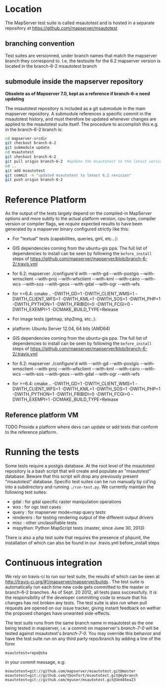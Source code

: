 # Location

The MapServer test suite is called msautotest and is hosted in a separate repository at https://github.com/mapserver/msautotest

## branching convention

Test suites are versionned, under branch names that match the mapserver branch they correspond to. I.e, the testsuite for the 6.2 mapserver version is located in the branch-6-2 msautotest branch

## submodule inside the mapserver repository

**Obsolete as of Mapserver 7.0, kept as a reference if branch-6-x need updating**

The msautotest repository is included as a git submodule in the main mapserver repository. A submodule references a specific commit in the msautotest history, and must therefore be updated whenever changes are applied to the msautotest suite itself. The procedure to accomplish this e.g. in the branch-6-2 branch is:

```bash
cd mapserver-srcdir
git checkout branch-6-2
git submodule update
cd msautotest
git checkout branch-6-2
git pull origin branch-6-2  #update the msautotest to the latest version for the current branch
cd ..
git add msautotest
git commit -m "updated msautotest to latest 6.2 revision"
git push origin branch-6-2
```

# Reference Platform

As the output of the tests largely depend on the compiled-in MapServer options and more subtly to the actual platform version, cpu type, compiler version or compiler flags, we *require* expected results to have been generated by a mapserver binary configured strictly like this:

- For "textual" tests (capabilities, queries, gml, etc...):
 - GIS dependencies coming from the ubuntu-gis ppa. The full list of dependencies to install can be seen by following the ```before_install``` steps of https://github.com/mapserver/mapserver/blob/branch-6-2/.travis.yml
 - for 6.2: mapserver ./configure'd with --with-gd --with-postgis --with-wmsclient --with-proj --with-wfsclient --with-kml --with-cairo --with-wcs --with-sos --with-geos --with-gdal --with-ogr --with-wfs
 - for >=6.4: cmake .. -DWITH_GD=1 -DWITH_CLIENT_WMS=1 -DWITH_CLIENT_WFS=1 -DWITH_KML=1 -DWITH_SOS=1 -DWITH_PHP=1 -DWITH_PYTHON=1 -DWITH_FRIBIDI=0 -DWITH_FCGI=0 -DWITH_EXEMPI=1 -DCMAKE_BUILD_TYPE=Release

- For image tests (getmap, shp2img, etc..):
 - platform: Ubuntu Server 12.04, 64 bits (AMD64)
 - GIS dependencies coming from the ubuntu-gis ppa. The full list of dependencies to install can be seen by following the ```before_install``` steps of https://github.com/mapserver/mapserver/blob/branch-6-2/.travis.yml
 - for 6.2: mapserver ./configure'd with --with-gd --with-postgis --with-wmsclient --with-proj --with-wfsclient --with-kml --with-cairo --with-wcs --with-sos --with-geos --with-gdal --with-ogr --with-wfs
 - for >=6.4: cmake .. -DWITH_GD=1 -DWITH_CLIENT_WMS=1 -DWITH_CLIENT_WFS=1 -DWITH_KML=1 -DWITH_SOS=1 -DWITH_PHP=1 -DWITH_PYTHON=1 -DWITH_FRIBIDI=0 -DWITH_FCGI=0 -DWITH_EXEMPI=1 -DCMAKE_BUILD_TYPE=Release

## Reference platform VM
TODO
Provide a platform where devs can update or add tests that conform to the reference platform.

# Running the tests

Some tests require a postgis database. At the root level of the msautotest repository is a bash script that will create and populate an "msautotest" database. Beware that this script will drop any previously present "msautotest" database.
Specific test suites can be run manually by cd'ing into a subdirectory and running ```./run-test.py```. We currently maintain the following test suites:
- gdal : for gdal specific raster manipulation operations
- wxs : for ogc test cases
- query : for mapserver mode=map query tests
- renderers : for testing rendering output of the different output drivers 
- misc : other unclassifiable tests
- mspython: Python MapScript tests (master, since June 30, 2013)

There is also a php test suite that requires the presence of phpunit, the installation of which can also be found in our .travis.yml before_install steps

# Continuous integration

We rely on travis-ci to run our test suite, the results of which can be seen at http://travis-ci.org/#!/mapserver/mapserver/builds .
The test suite is automatically run each time new code gets committed to the master or branch-6-2 branches. As of Sept. 20 2012, all tests pass successfully. It is the responsibility of the developer committing code to  ensure that his changes has not broken any tests. The test suite is also run when pull requests are opened on our issue tracker, giving instant feedback on wether the proposed changes have unwanted side-effects.

The test suite runs from the same branch name in msautotest as the one being tested in mapserver, i.e. a commit on mapserver's *branch-7-0* will be tested against msautotest's *branch-7-0*. You may override this behavior and have the test suite run on any third party repo/branch by adding a line of the form

    msautotest=repo@sha

in your commit message, e.g:

    msautotest=git://github.com/mapserver/msautotest.git@master
    msautotest=git://github.com/tbonfort/msautotest.git@mybranch
    msautotest=git://github.com/myuser/msautotest.git@3ed45ea23
